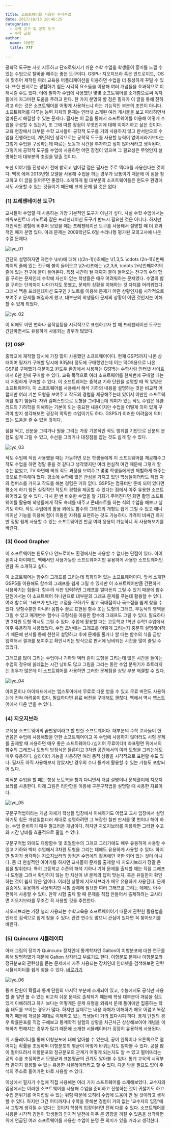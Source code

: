 ```yaml
---

title: 소프트웨어를 사용한 수학수업
date: 2017/10/13 20:46:25
categories:
  - 수학 교구 및 공학 도구
  - 수학 교실
author:
  name: 이용찬
  title: ???

---
```


공학적 도구는 자칫 지루하고 단조로워지기 쉬운 수학 수업을 학생들이 흥미를 느낄 수 있는 수업으로 탈바꿈 해주는 좋은 도구이다. GSP나 지오지브라 혹은 안드로이드, iOS에 맞추어 제작된 여러 교육용 어플리케이션을 이용하면 수업을 더 풍성하게 꾸밀 수 있다. 또한 판서로는 경험하기 힘든 시각적 요소들을 이용해 여러 개념들을 효과적으로 이해시킬 수도 있다. 이에 필자가 수업에 사용했던 몇몇 소프트웨어를 소개함으로써 독자들에게 자그마한 도움을 주려고 한다. 한 가지 분명히 할 점은 필자가 이 글을 통해 전하려고 하는 것은 소프트웨어를 어떻게 사용하느냐 하는 기능적인 부분의 조언이 아니다. 소프트웨어를 다루는 능력 자체의 문제는 인터넷 소개된 여러 게시물을 보고 따라하면서 얼마든지 해결할 수 있는 문제다. 필자는 이 글을 통해서 소프트웨어를 이용해 어떻게 수업을 구성할 수 있는지, 또 그에 따른 장점이 무엇인지에 대해 이야기하고 싶은 것이다. 교육 현장에서 대부분 수학 교사들이 공학적 도구를 거의 사용하지 않고 판서만으로 수업을 진행하는데, 개인적인 생각으로는 공학적 도구를 사용할 능력이 없어서라기보다는 그렇게 수업을 구성하는데 따르는 노동과 시간을 투자하고 싶지 않아서라고 생각된다. 그렇기에 공학적 도구를 수업에 사용하면 어떤 장점이 있으며 그 필요성은 무엇인지 설명하는데 대부분의 초점을 맞출 것이다.

또한 이야기를 진행하기 전에 밝히고 넘어갈 점은 필자는 주로 맥OS를 사용한다는 것이다. 맥북 에어 2013년형 모델을 사용해 수업을 하는 경우가 보통이기 때문에 이 점을 참고하고 이 글을 읽어주면 좋겠다. 소개하게 될 대부분의 소프트웨어들은 윈도우 환경에서도 사용할 수 있는 것들이기 때문에 크게 문제 될 것은 없다.

### (1) 프레젠테이션 도구1

교사들이 수업할 때 사용하는 가장 기본적인 도구가 아닌가 싶다. 사실 수학 수업에서는 파워포인트나 키노트와 같은 프레젠테이션 도구가 반드시 필요한 것은 아니다. 하지만 개인적인 경험에 비추어 보았을 때는 프레젠테이션 도구를 사용해서 설명할 때 더 효과적인 때가 분명 있다. 아래 문제는 2009학년도 6월 수리나형 평가원 모의고사에 나온 수열 문제다.

![lyc_01](lyc_01.png)

간단히 설명하자면 자연수 \\(n\\)에 대해 \\((2n-1)\\)초에는 \\(1,3,5. \cdots (2n-1)\\)번째까지의 줄에 있는 전구에 불이 들어오고 \\(2n\\)초에는 \\(2,3,6, \cdots 2n\\)번째까지의 줄에 있는 전구에 불이 들어온다. 특정 시간이 될 때까지 불이 들어오는 전구의 수의 합을 구하는 문제인데 수학에 자신이 없는 학생들은 매우 어려워하는 문제였다. 수열의 합을 구하는 단계까지 나아가지도 못했고, 문제의 상황을 이해하는 것 자체를 어려워했다. 그래서 맥용 프레젠테이션 도구인 키노트를 이용해 문제가 어떤 상황인지를 시각적으로 보여주고 문제를 해결하게 했고, 대부분의 학생들이 문제의 상황이 어떤 것인지는 이해할 수 있게 되었다.

![lyc_02](lyc_02.png)

이 외에도 어떤 변화나 움직임등을 시각적으로 표현하고자 할 때 프레젠테이션 도구는 간단하면서도 유용하게 사용되는 경우가 많았다.

### (2) GSP

중학교에 재직할 당시에 가장 많이 사용했던 소프트웨어이다. 현재 GSP5까지 나온 상태이며 필자가 구매할 당시에 93달러 정도에 구매했었는데 이는 맥OS용으로 나온 GSP를 구매했기 때문이고 윈도우 환경에서 사용하는 GSP5는 수학사랑 인터넷 사이트에서 6만 원에 구매할 수 있다. 교육 목적으로 여러 소프트웨어를 한꺼번에 구매할 때는 더 저렴하게 구매할 수 있다. 이 소프트웨어는 중학교 기하 단원을 설명할 때 딱 알맞은 소프트웨어다. 이 소프트웨어를 사용해서 해석 기하의 내용을 설명하는 것은 비교적 어렵지만 여러 기본 도형을 보여주고 작도의 경험을 제공해주는데 있어서 이만한 소프트웨어를 찾기 힘들다. 자와 컴퍼스만으로 도형을 그려내는데 의미가 있는 작도 수업은 유클리드의 기하학을 이해하는 기본이 되는 중요한 내용이지만 수업을 어떻게 의미 있게 꾸려야 할지 생각해보면 굉장히 막막한 수업이기도 하다. GSP5가 이러한 어려움에 의미 있는 도움을 줄 수 있을 것이다.

점을 찍고, 선분을 그리거나 원을 그리는 가장 기본적인 작도 행위를 기반으로 선분의 분점도 쉽게 그릴 수 있고, 수선을 그리거나 대칭점을 잡는 것도 쉽게 할 수 있다.

![lyc_03](lyc_03.png)

작도 수업에 직접 사용했을 때는 가능하면 모든 학생들에게 이 소프트웨어를 제공해주고 작도 수업을 하면 정말 좋을 것 같다고 생각했지만 여러 현실적 여건 때문에 그렇게 할 수는 없었고, TV 화면에 띄워 작도 과정을 보여주고 몇몇 학생들에게만 체험하게 해주는 것으로 만족해야 했다. 평소에 수학에 많은 관심을 가지고 있던 학생들이더라도 직접 자와 컴퍼스를 가지고 작도를 해본 경험은 거의 없다. GSP5는 컴퓨터만 준비 되어 있다면 평소에 하기 힘든 실질적인 작도의 경험을 제공할 수 있다는 점에서 아주 유용한 소프트웨어라고 할 수 있다. 다시 한 번 비슷한 수업을 할 기회가 주어진다면 화면 촬영 소프트웨어를 활용해 학생들에게 작도 숙제를 내주고 콘테스트를 하는 식의 수업을 해보고 싶기도 하다. 작도 수업에의 활용 외에도 함수의 그래프의 개형도 쉽게 그릴 수 있고 애니메이션 기능을 이용해 점이 이동한 자취를 표현하는 것도 가능하다. 가격이 비싸긴 하지만 정말 쉽게 사용할 수 있는 소프트웨어인 만큼 여러 응용이 가능하니 꼭 사용해보기를 바란다.

### (3) Good Grapher

이 소프트웨어는 윈도우나 안드로이드 환경에서는 사용할 수 없다는 단점이 있다. 아이폰이나 아이패드, 맥에서만 사용가능한 소프트웨어지만 유용하게 사용한 소프트웨어인 만큼 꼭 소개하고 싶다.

이 소프트웨어는 함수의 그래프를 그리는데 특화되어 있는 소프트웨어이다. 앞서 소개한 GSP5를 이용해도 함수의 그래프를 쉽게 그릴 수 있지만 이 소프트웨어만큼 간편하게 사용하기는 힘들다. 함수의 식만 입력하면 그래프를 얼마든지 그릴 수 있기 때문에 함수 단원에서는 이 소프트웨어 하나만으로 대부분의 그래프 문제를 푸는데 활용할 수 있다. 여러 함수의 그래프가 만나는 교점을 구하기도 쉽고 극대점이나 극소점을 쉽게 찾을 수 있다. 양함수뿐만 아니라 음함수 꼴로 표현된 함수 또는 도형의 그래프, 부등식의 영역을 그릴 수 있고 매개변수 함수나 극형식을 이용한 함수의 그래프도 그릴 수 있다. 필요하다면 3차원 도형 역시도 그릴 수 있다. 수업에 활용할 때는 고등학교 1학년 수학1 수업에서 아주 유용하게 사용했었다. 수업 초반에는 그래프를 어떻게 그리는지 충분히 설명해야하기 때문에 판서를 통해 천천히 설명하고 후에 문제를 풀거나 할 때는 함수의 식을 금방 입력해서 결과를 보여주고 확인시키는 방식으로 판서에 낭비되는 시간을 많이 줄일 수 있었다.

그래프를 많이 그리는 수업이나 기하와 벡터 같이 도형을 그리는데 많은 시간을 들이는 수업의 경우에 쓸데없는 시간 낭비도 많고 그림을 그리는 동안 수업 분위기가 흐트러지는 경우가 많은데 이 소프트웨어를 사용하면 그러한 문제점을 상당 부분 해결할 수 있다.

![lyc_04](lyc_04.png)

아이폰이나 아이패드에서는 앱스토어에서 무료로 다운 받을 수 있고 무료 버전도 사용하는데 전혀 어려움이 없다. 필요하다면 유료 버전을 구매해도 괜찮다. 맥에서 역시 앱스토어에서 다운 받을 수 있다.

### (4) 지오지브라

교육용 소프트웨어의 끝판왕이라고 할 만한 소프트웨어다. 대부분의 수학 교사들이 한 번쯤은 수업에 사용해봤을 만한 소프트웨어이고 꼭 수업에 사용하지 않더라도 시험 문제를 출제할 때 사용하면 매우 좋은 소프트웨어다.(심지어 무료이다!) 좌표평면 위에서의 함수의 그래프나 도형의 방정식은 물론이고 3차원 공간에서의 여러 도형을 그리는데도 매우 유용하다. 슬라이더 기능을 사용하면 여러 동적 상황을 시각적으로 표현할 수도 있다. 필자도 아직 사용해보지 않았지만 경우의 수나 통계에 활용할 수 있는 기능도 포함되어 있다.

미적분 수업을 할 때는 항상 노트북을 챙겨 다니면서 개념 설명이나 문제풀이에 지오지브라를 사용한다. 아래 그림은 리만합을 이용해 구분구적법을 설명할 때 사용한 자료이다.

![lyc_05](lyc_05.png)

구분구적법이라는 개념 자체가 학생들 입장에서 이해하기도 어렵고 교사 입장에서 설명하기도 힘든 개념일뿐더러 제대로 설명하려면 그 복잡한 칠판 판서를 몇 번이나 해야 하는, 수업 준비하기 매우 껄끄러운 개념이다. 하지만 지오지브라를 이용하면 그러한 수고와 시간 낭비를 효율적으로 줄일 수 있다.

구분구적법 외에도 다항함수 및 초월함수의 그래프 그리기에도 매우 유용하게 사용할 수 있고 기하와 벡터 수업에서 3차원 도형을 그리는 데에도 유용하게 사용할 수 있다. 하지만 필자가 생각하는 지오지브라의 장점은 수업에의 활용에만 국한 되어 있는 것이 아니다. 좀 더 현실적인 이야기를 하자면 교사들이 문제를 출제할 때 지오지브라가 정말 큰 힘을 발휘한다. 특히 고등학교 수준의 해석 기하나 기하 문제를 출제할 때는 직접 그래프나 도형을 그려서 확인하지 않는 한 자신이 낸 문제의 답이 맞는지, 혹은 유일한지 확인하는 것이 쉽지 않은 일이다. 이러한 상황에 지오지브라가 매우 유용하게 사용된다. 문제 검증에도 유용하게 사용되지만 시험 출제에 필요한 여러 그래프를 그리는 데에도 아주 편하게 사용할 수 있다. 만약 시험 출제 할 때 문제를 직접 만들어서 출제하려는 교사라면 지오지브라를 무조건 꼭 사용할 것을 추천한다.

지오지브라는 가장 널리 사용되는 수학교육용 소프트웨어이기 때문에 관련한 활용법을 인터넷 검색으로 쉽게 찾을 수 있다. 관련 연수도 많으니 관심이 있다면 꼭 찾아보기를 바란다.

### (5) Quincunx 시뮬레이터

아래 그림의 장치가 Quincunx 장치인데 통계학자인 Galton이 이항분포에 대한 연구를 위해 발명하였기 때문에 Galton 상자라고 부르기도 한다. 이항분포 문제나 이항분포와 정규분포의 관련성을 묻는 문제에서 자주 사용되는 장치인데 인터넷을 검색해보면 관련 시뮬레이터를 쉽게 찾을 수 있다. [바로가기](https://phet.colorado.edu/sims/plinko-probability/plinko-probability_ko.html)

![lyc_06](lyc_06.png)

통계 단원이 확률과 통계 단원의 마지막 부분에 소개되어 있고, 수능에서도 공식만 사용할 줄 알면 풀 수 있는 비교적 쉬운 문제로 출제되기 때문에 학생 대부분이 개념을 심도 있게 이해하려고 하기 보다는 어떻게든 문제 유형을 외워서 문제 풀이에만 집중하는 학습 태도를 보이는 경우가 많다. 하지만 실제로는 내용 자체가 이해하기 매우 어렵고 복잡하기 때문에 개념을 제대로 이해하고 있는 학생들이 거의 없다시피 하다. 통계 단원의 경우 확률분포를 직접 구해보고 통계학적 실험의 상황을 차근차근 상상해보아야 개념을 이해하기 편해지는 경우가 많기 때문에 소개한 시뮬레이터가 굉장히 유용하게 사용된다.

위 시뮬레이터를 통해 이항분포에 대해 알아볼 수 있는데, 공이 왼쪽이나 오른쪽으로 떨어지는 확률을 조정하며 이항분포의 평균이 어떻게 바뀌는지도 알아볼 수 있다. 공을 많이 떨어뜨려서 이항분포와 정규분포의 관계가 어떻게 되는지도 알 수 있고 떨어뜨리는 공의 수를 조정하면서 모평균과 표본평균의 관계도 알아볼 수 있다. 통계 교육의 시작부터 끝까지 활용할 수 있는 유용한 시뮬레이터라고 할 수 있다. 다운 받을 필요도 없이 주석의 주소로 들어가면 바로 사용할 수 있다.

이상에서 필자가 수업에 직접 사용해본 여러 가지 소프트웨어를 소개해보았다. 교수자의 입장에서는 이러한 소프트웨어를 사용해 수업을 준비하고 진행하는 것이 귀찮기도 하고 수업 분위기를 어지럽힐 수 있는 위험 때문에 오히려 수업에 도움이 안 될 것이라고 생각할 수 있다. 하지만 그건 어디까지나 수학을 못해본 경험이 거의 없는 ‘교수자의 입장’에서 그렇게 생각될 수 있다는 것이지 학생의 입장이라면 전혀 다를 수 있다. 소프트웨어를 사용한 시각적 경험이 학생들의 인지적 발전에 아주 큰 영향을 끼칠 수 있음을 생각하면 위에 언급된 여러 소프트웨어를 사용한 수업이 분명 큰 의미가 있을 거라고 생각한다.
